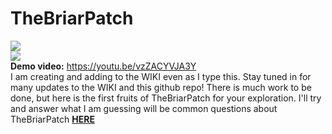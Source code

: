 # TheBriarPatch

<img src="https://raw.githubusercontent.com/musicmancorley/TheBriarPatch/master/thebriarpatch.png"><br>
<img src="https://github.com/musicmancorley/TheBriarPatch/blob/master/images/briar2.png?raw=true"><br>
<b>Demo video:</b> https://youtu.be/vzZACYVJA3Y
<br>
I am creating and adding to the WIKI even as I type this.  Stay tuned in for many updates to the WIKI and this github repo!
There is much work to be done, but here is the first fruits of TheBriarPatch for your exploration.  I'll try and answer what I am guessing will be common questions about TheBriarPatch [**HERE**](https://github.com/musicmancorley/TheBriarPatch/wiki/CommonQuestions)
